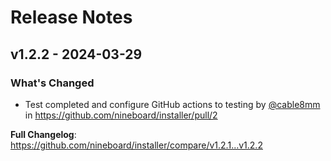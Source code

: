 # Release Notes

## v1.2.2 - 2024-03-29

### What's Changed

* Test completed and configure GitHub actions to testing by [@cable8mm](https://github.com/cable8mm) in https://github.com/nineboard/installer/pull/2

**Full Changelog**: https://github.com/nineboard/installer/compare/v1.2.1...v1.2.2
